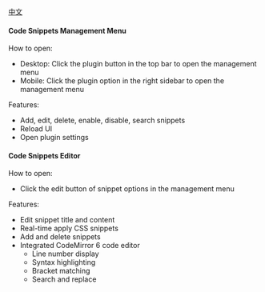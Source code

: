 [中文](https://github.com/TCOTC/snippets/blob/main/README_zh_CN.md)

#### Code Snippets Management Menu

How to open:

- Desktop: Click the plugin button in the top bar to open the management menu
- Mobile: Click the plugin option in the right sidebar to open the management menu

Features:

- Add, edit, delete, enable, disable, search snippets
- Reload UI
- Open plugin settings

#### Code Snippets Editor

How to open:

- Click the edit button of snippet options in the management menu

Features:

- Edit snippet title and content
- Real-time apply CSS snippets
- Add and delete snippets
- Integrated CodeMirror 6 code editor
  - Line number display
  - Syntax highlighting
  - Bracket matching
  - Search and replace